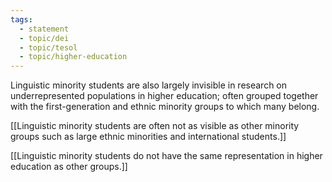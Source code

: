 ```yaml
---
tags:
  - statement
  - topic/dei
  - topic/tesol
  - topic/higher-education
---
```

Linguistic minority students are also largely invisible in research on underrepresented populations in higher education; often grouped together with the first-generation and ethnic minority groups to which many belong.


[[Linguistic minority students are often not as visible as other minority groups such as large ethnic minorities and international students.]]

[[Linguistic minority students do not have the same representation in higher education as other groups.]]
